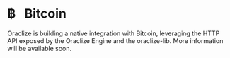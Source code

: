# &#3647; &nbsp; Bitcoin

Oraclize is building a native integration with Bitcoin, leveraging the HTTP API exposed by the Oraclize Engine and the oraclize-lib. More information will be available soon.
